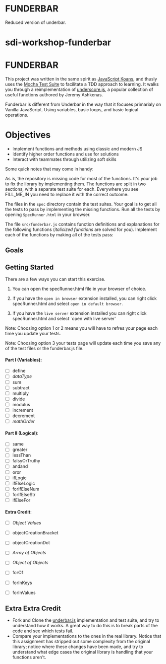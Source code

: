 # FUNDERBAR
Reduced version of underbar.

# sdi-workshop-funderbar

# FUNDERBAR

This project was written in the same spirit as
[JavaScript Koans](https://github.com/mrdavidlaing/javascript-koans), and thusly
uses the [Mocha Test Suite](http://visionmedia.github.io/mocha) to facilitate a
TDD approach to learning. It walks you through a reimplementation of
[underscore.js](https://underscorejs.org/), a popular collection of useful functions
authored by Jeremy Ashkenas.

Funderbar is different from Underbar in the way that it focuses primarialy on Vanilla JavaScript. Using variables, basic loops, and basic logical operations. 

# Objectives
* Implement functions and methods using classic and modern JS
* Identify higher order functions and use for solutions
* Interact with teammates through utilizing soft skills


Some quick notes that may come in handy:

As is, the repository is missing code for most of the functions. It's your job
to fix the library by implementing them. The functions are split in two sections,
with a separate test suite for each. Everywhere you see FILL_ME_IN you need to replace it
with the correct outcome. 

The files in the `spec` directory contain the test suites. Your goal is to get all
the tests to pass by implementing the missing functions. Run all the tests by
opening `SpecRunner.html` in your browser.

The file `src/funderbar.js` contains function definitions and explanations for
the following functions (*italicized functions* are solved for you). Implement
each of the functions by making all of the tests pass:
## Goals


## Getting Started

There are a few ways you can start this exercise. 
  1. You can open the specRunner.html file in your browser of choice.

  2. If you have the `open in browser` extension installed, you can right click specRunner.html and select `open in default browser`.

  3. If you have the `live server` extension installed you can right click specRunner.html and select `open with live server'

Note: Choosing option 1 or 2 means you will have to refres your page each time you update your tests. 

Note: Choosing option 3 your tests page will update each time you save any of the test files or the funderbar.js file. 


#### Part I (Variables):
- [ ] define
- [ ] *dataType*
- [ ] sum
- [ ] subtract
- [ ] multiply
- [ ] divide
- [ ] modulus
- [ ] increment
- [ ] decrement
- [ ] *mathOrder*

#### Part II (Logical):
- [ ] same
- [ ] greater
- [ ] lessThan
- [ ] falsyOrTruthy
- [ ] andand
- [ ] oror
- [ ] ifLogic
- [ ] ifElseLogic
- [ ] forIfElseNum
- [ ] forIfElseStr
- [ ] ifElseFor

#### Extra Credit:
- [ ] *Object Values*
- [ ] objectCreationBracket
- [ ] objectCreationDot
- [ ] *Array of Objects*
- [ ] *Object of Objects*
- [ ] forOf
- [ ] forInKeys
- [ ] forInValues


## Extra Extra Credit

- Fork and Clone the [underbar.js](https://github.com/gSchool/sdi-workshop-underbar/)
  implementation and test suite, and try to understand how it works. A great way
  to do this is to break parts of the code and see which tests fail.
- Compare your implementations to the ones in the real library. Notice that this
  assignment has stripped out some complexity from the original library; notice
  where these changes have been made, and try to understand what edge cases the
  original library is handling that your functions aren't.
